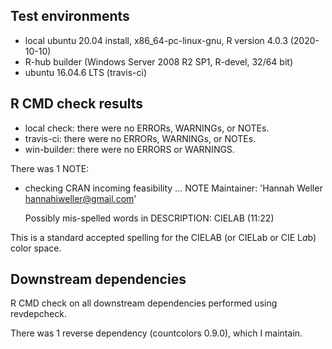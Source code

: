 ## Test environments
* local ubuntu 20.04 install, x86_64-pc-linux-gnu, R version 4.0.3 (2020-10-10)
* R-hub builder (Windows Server 2008 R2 SP1, R-devel, 32/64 bit)
* ubuntu 16.04.6 LTS (travis-ci)


## R CMD check results
* local check: there were no ERRORs, WARNINGs, or NOTEs.
* travis-ci: there were no ERRORs, WARNINGs, or NOTEs.
* win-builder: there were no ERRORS or WARNINGS.

There was 1 NOTE:

* checking CRAN incoming feasibility ... NOTE
	Maintainer: 'Hannah Weller <hannahiweller@gmail.com>'

	Possibly mis-spelled words in DESCRIPTION:
  	CIELAB (11:22)

This is a standard accepted spelling for the CIELAB (or CIELab or CIE L*a*b) color space.


## Downstream dependencies
R CMD check on all downstream dependencies performed using revdepcheck.

There was 1 reverse dependency (countcolors 0.9.0), which I maintain.


